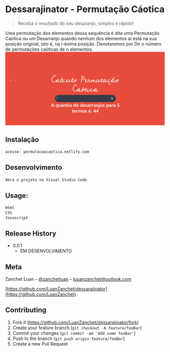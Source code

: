 # Dessarajinator - Permutação Cáotica
> Receba o resultado do seu desaranjo, simples e rápido!

Uma permutação dos elementos dessa sequência é dita uma Permutação Caótica ou um Desarranjo quando nenhum dos elementos ai está na sua posição original, isto é, na i-ésima posição. Denotaremos por Dn o número de permutações caóticas de n elementos.
![](screenshot.png)

## Instalação

```sh
acesse: permutacaocaotica.netlify.com

```

## Desenvolvimento

```sh
Abra o projeto no Visual Studio Code

```

## Usage: 
    Html
    CSS
    Javascript

## Release History

* 0.0.1
    * EM DESENVOLVIMENTO

## Meta

Zanchet Luan – [@zanchetluan](https://twitter.com/zanchetluan) – luuanzanchet@outlook.com



[https://github.com/LuanZanchet/dessarajinator](https://github.com/LuanZanchet)

## Contributing

1. Fork it (<https://github.com/LuanZanchet/dessarajinator/fork>)
2. Create your feature branch (`git checkout -b feature/fooBar`)
3. Commit your changes (`git commit -am 'Add some fooBar'`)
4. Push to the branch (`git push origin feature/fooBar`)
5. Create a new Pull Request

<!-- Markdown link & img dfn's -->
[npm-image]: https://img.shields.io/npm/v/datadog-metrics.svg?style=flat-square
[npm-url]: https://npmjs.org/package/datadog-metrics
[npm-downloads]: https://img.shields.io/npm/dm/datadog-metrics.svg?style=flat-square
[travis-image]: https://img.shields.io/travis/dbader/node-datadog-metrics/master.svg?style=flat-square
[travis-url]: https://travis-ci.org/dbader/node-datadog-metrics
[wiki]: https://github.com/yourname/yourproject/wiki
